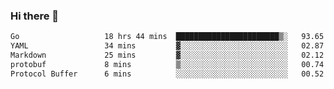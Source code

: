 ### Hi there 👋

<!--
**yeya24/yeya24** is a ✨ _special_ ✨ repository because its `README.md` (this file) appears on your GitHub profile.

Here are some ideas to get you started:

- 🔭 I’m currently working on ...
- 🌱 I’m currently learning ...
- 👯 I’m looking to collaborate on ...
- 🤔 I’m looking for help with ...
- 💬 Ask me about ...
- 📫 How to reach me: ...
- 😄 Pronouns: ...
- ⚡ Fun fact: ...
-->

<!--START_SECTION:waka-->

```txt
Go                   18 hrs 44 mins  ███████████████████████▒░   93.65 %
YAML                 34 mins         ▓░░░░░░░░░░░░░░░░░░░░░░░░   02.87 %
Markdown             25 mins         ▓░░░░░░░░░░░░░░░░░░░░░░░░   02.12 %
protobuf             8 mins          ▒░░░░░░░░░░░░░░░░░░░░░░░░   00.74 %
Protocol Buffer      6 mins          ░░░░░░░░░░░░░░░░░░░░░░░░░   00.52 %
```

<!--END_SECTION:waka-->
